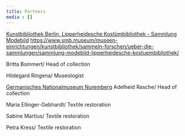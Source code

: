 ```yaml
---
title: Partners
media : []
---
```

[Kunstbibliothek Berlin, Lipperheidesche Kostümbibliothek - Sammlung Modebild](https://www.smb.museum/museen-einrichtungen/kunstbibliothek/sammeln-forschen/ueber-die-sammlungen/sammlung-modebild-lipperheidesche-kostuembibliothek/)
https://www.smb.museum/museen-einrichtungen/kunstbibliothek/sammeln-forschen/ueber-die-sammlungen/sammlung-modebild-lipperheidesche-kostuembibliothek/

Britta Bommert/ Head of collection

Hildegard Ringena/ Museologist

[Germanisches Nationalmuseum Nuremberg](https://www.gnm.de/sammlungen/sammlungen-a-z/textilien-kleidung-und-schmuck)
Adelheid Rasche/ Head of collection

Maria Ellinger-Gebhardt/ Textile restoration
 
Sabine Martius/ Textile restoration

Petra Kress/ Textile restoration
